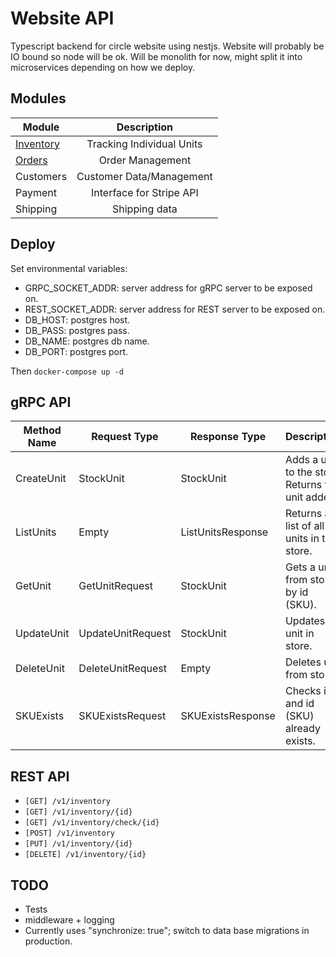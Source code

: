 # Website API

Typescript backend for circle website using nestjs.
Website will probably be IO bound so node will be ok.
Will be monolith for now, might split it into microservices depending on how we deploy.

## Modules

| Module                 | Description                 |
| ---------------------- |:---------------------------:|
| [Inventory](inventory) | Tracking Individual Units   |
| [Orders](orders)       | Order Management            |
| Customers              | Customer Data/Management    |
| Payment                | Interface for Stripe API    |
| Shipping               | Shipping data               |

## Deploy

Set environmental variables:

- GRPC\_SOCKET\_ADDR: server address for gRPC server to be exposed on.
- REST\_SOCKET\_ADDR: server address for REST server to be exposed on.
- DB\_HOST: postgres host.
- DB\_PASS: postgres pass.
- DB\_NAME: postgres db name.
- DB\_PORT: postgres port.

Then `docker-compose up -d`

## gRPC API

| Method Name | Request Type | Response Type | Description |
| ----------- | ------------ | ------------- | ----------- |
| CreateUnit | StockUnit | StockUnit | Adds a unit to the store. Returns the unit added. |
| ListUnits | Empty | ListUnitsResponse | Returns a list of all units in the store. |
| GetUnit | GetUnitRequest | StockUnit | Gets a unit from store by id (SKU). |
| UpdateUnit | UpdateUnitRequest | StockUnit | Updates A unit in store. |
| DeleteUnit | DeleteUnitRequest | Empty | Deletes unit from store. |
| SKUExists | SKUExistsRequest | SKUExistsResponse | Checks if and id (SKU) already exists. |

## REST API

- `[GET] /v1/inventory`
- `[GET] /v1/inventory/{id}`
- `[GET] /v1/inventory/check/{id}`
- `[POST] /v1/inventory`
- `[PUT] /v1/inventory/{id}`
- `[DELETE] /v1/inventory/{id}`

## TODO

- Tests
- middleware + logging
- Currently uses "synchronize: true"; switch to data base migrations in production.
